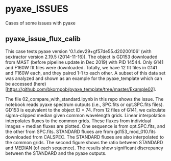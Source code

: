 # pyaxe_ISSUES
Cases of some issues with pyaxe

## pyaxe_issue_flux_calib

  This case tests pyaxe version '0.1.dev29+gf57de55.d20200106' (with sextractor version 2.19.5 (2014-11-16)). The object is GD153 downloaded from MAST (before pipeline update in Dec 2019) with PID 14544. Only G141 and F160W flt files were downloaded. Totally, we have 12 flt files in G141 and F160W each, and they paired 1-1 to each other. A subset of this data set was analyzed and shown as an example for the pyaxe_template which can be accessed (here)[https://github.com/bkornpob/pyaxe_template/tree/master/Example02].
  
  The file 02_compare_with_standard.ipynb in this repo shows the issue. The notebook reads pyaxe spectrum outputs (i.e., SPC.fits or opt.SPC.fits files). GD153 is equivalent to the object ID = 74. From 12 files of G141, we calculate sigma-clipped median given common wavelength grids. Linear interpolation interpolates fluxes to the common grids. These fluxes from individual images + median fluxes are plotted. One sequence is from opt.SPC.fits, and the other from SPC.fits. STANDARD fluxes are from gd153_mod_010.fits downloaded from CALSPEC. The STANDARD fluxes are also interpolated to the common grids. The second figure shows the ratio between STANDARD and MEDIAN (of each sequence). The results show significant discrepancy between the STANDARD and the pyaxe outputs.
  
  
